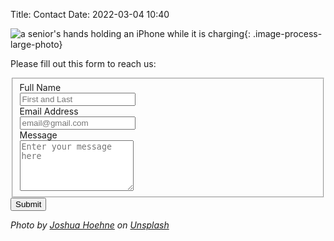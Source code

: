 Title: Contact
Date: 2022-03-04 10:40

![a senior's hands holding an iPhone while it is charging]({static}/images/joshua-hoehne-rvCnQeldxys-unsplash.jpg){: .image-process-large-photo}

Please fill out this form to reach us:

<form id="fs-frm" name="simple-contact-form" accept-charset="utf-8" action="https://formspree.io/f/xwkyreoq" method="post">
  <fieldset id="fs-frm-inputs">
    <label for="full-name">Full Name</label><br/>
    <input type="text" name="name" id="full-name" placeholder="First and Last" required=""><br/>
    <label for="email-address">Email Address</label><br/>
    <input type="email" name="_replyto" id="email-address" placeholder="email@gmail.com" required=""><br/>
    <label for="message">Message</label><br/>
    <textarea rows="5" name="message" id="message" placeholder="Enter your message here" required=""></textarea><br/>
    <input type="hidden" name="_subject" id="email-subject" value="Contact Form Submission">
  </fieldset>
  <input type="submit" value="Submit">
</form>

_Photo by [Joshua Hoehne](https://unsplash.com/@mrthetrain) on [Unsplash](https://unsplash.com/)_
